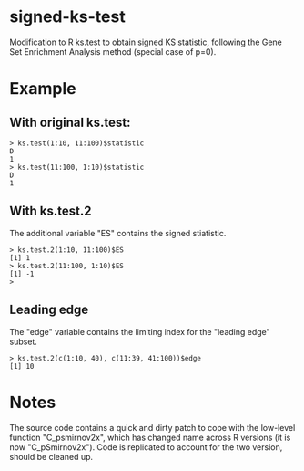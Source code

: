 # signed-ks-test

Modification to R ks.test to obtain signed KS statistic, following the Gene Set Enrichment Analysis method (special case of p=0).

# Example
## With original ks.test:
```
> ks.test(1:10, 11:100)$statistic
D 
1 
> ks.test(11:100, 1:10)$statistic
D 
1
```

## With ks.test.2
The additional variable "ES" contains the signed stiatistic.
```
> ks.test.2(1:10, 11:100)$ES
[1] 1
> ks.test.2(11:100, 1:10)$ES
[1] -1
> 
```

## Leading edge
The "edge" variable contains the limiting index for the "leading edge" subset.

```
> ks.test.2(c(1:10, 40), c(11:39, 41:100))$edge
[1] 10
```

# Notes

The source code contains a quick and dirty patch to cope with the low-level function "C_psmirnov2x", which has changed name across R versions (it is now "C_pSmirnov2x"). Code is replicated to account for the two version, should be cleaned up.
